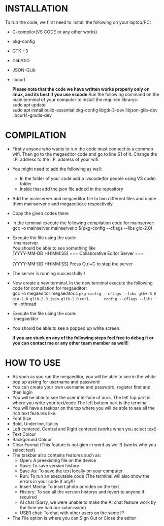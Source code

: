 # INSTALLATION
  To run the code, we first need to install the following on your laptop/PC:
- C-compilor(VS CODE or any other works)
- pkg-config
- GTK +3
- Glib/GIO
- JSON-GLib
- libcurl

  **Please note that the code we have written works properly only on linux, and its best if you use vscode**
  Run the following command on the main terminal of your computer to install the required librarys:  
  sudo apt update  
  sudo apt install build-essential pkg-config libgtk-3-dev libjson-glib-dev libcurl4-gnutls-dev

# COMPILATION
- Firstly anyone who wants to run the code must connect to a common wifi. Then go to the megaeditor code and go to
  line 61 of it.
  Change the I.P. address to the I.P. address of your wifi.
- You might need to add the following as well:
  - In the folder of your code add a .vscode(for people using VS code) folder
  - Inside that add the json file added in the repository
- Add the mainserver and megaeditor file to two different files and name them mainserver.c and megaeditor.c respectively.
- Copy the given codes there
- In the terminal execute the following compilation code for mainserver:  
  gcc -o mainserver mainserver.c $(pkg-config --cflags --libs gio-2.0)
- Execute the file using the code:  
  ./mainserver  
  You should be able to see something like  
  [YYYY-MM-DD HH:MM:SS] === Collaborative Editor Server ===  
  ...  
  [YYYY-MM-DD HH:MM:SS] Press Ctrl+C to stop the server       
- The server is running successfully!!
- Now create a new terminal. In the new terminal execute the following code for compilation for megaeditor:  
  gcc -o megaeditor megaeditor.c     `pkg-config --cflags --libs gtk+-3.0 gio-2.0 glib-2.0 json-glib-1.0`     `curl-      config --cflags --libs`     -lm -pthread
- Execute the file using the code:  
  ./megaeditor
- You should be able to see a popped up white screen.

  **If you are stuck on any of the following steps feel free to debug it or you can contact me or any other team member as well!!**


# HOW TO USE
- As soon as you run the megaeditor, you will be able to see in the white pop up asking for username and password
- You can create your own username and password, register first and then login
- You will be able to see the user interface of ours.
  The left top part is where you write your text/code
  The left bottom part is the terminal
-  You will have a taskbar on the top where you will be able to see all the rich text features like:
  - Font Size
  - Bold, Underline, Italics
  - Left centered, Central and Right centered (works when you select text)
  - Text Colour
  - Backgorund Colour
  - Clear Format (This feature is not gien in word as well!) (works whn you select text)
- The taskbar also contains features such as:
  - Open: A preexisting file on the device
  - Save: To save version history
  - Save As: To save the text locally on your computer
  - Run: To run an executable code (The terminal will also show the errors in your code if any!!)
  - Insert Media: To insert photo or video on the text
  - History: To see all the version historys and revert to anyone if required
  - AI chat (Sorry, we were unable to make the AI chat feature work by the time we had our submission)
  - USER chat: To chat with other users on the same IP
 - The File option is where you can Sign Out or Close the editor
  
    
 
    


